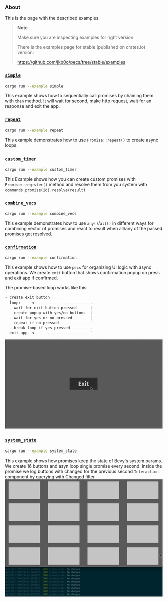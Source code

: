 ### About

This is the page with the described examples.

> **Note**
> 
> Make sure you are inspecting examples for right version.
> 
> There is the examples page for stable (published on crates.io) version:
> 
> https://github.com/jkb0o/pecs/tree/stable/examples


### [`simple`](../examples/simple.rs)
```bash
cargo run --example simple
```
This example shows how to sequentially call promises by chaining them with `then` method.
It will wait for second, make http request, wait for an response and exit the app.

### [`repeat`](../examples/repeat.rs)
```bash
cargo run --example repeat
```
This example demonstrates how to use `Promise::repeat()`
to create async loops. 

### [`custom_timer`](../examples/custom_timer.rs)
```bash
cargo run --example custom_timer
```
This Example shows how you can create custom promises
with `Promise::register()` method and resolve them from
you system with `commands.promise(id).resolve(result)`

### [`combine_vecs`](../examples/combine_vecs.rs)
```bash
cargo run --example combine_vecs
```
This example demonstrates how to use `any()`/`all()`
in different ways for combining vector of promises
and react to result when all/any of the passed
promises got resolved.

### [`confirmation`](../examples/confirmation.rs)
```bash
cargo run --example confirmation
```
This example shows how to use `pecs` for organizing UI logic
with async operations. We create `exit` button that shows
confirmation popup on press and exit app if confirmed.

The promise-based loop works like this:
```
- create exit button
- loop:     <-------------------------.
  - wait for exit button pressed      |
  - create popup with yes/no buttons  |
  - wait for yes or no pressed        |
  - repeat if no pressed -------------`
  - break loop if yes pressed --------.
- exit app  <-------------------------`
```
![Confirmation](../docs/confirmation.gif)

### [`system_state`](../examples/system_state.rs)
```bash
cargo run --example system_state
```
This example shows how promises keep the state of Bevy's system params.
We create 16 buttons and asyn loop single promise every second.
Inside the promise we log buttons with changed for the previous second
`Interaction` component by querying with Changed<Interaction> filter.
![System State](../docs/system-state.gif)